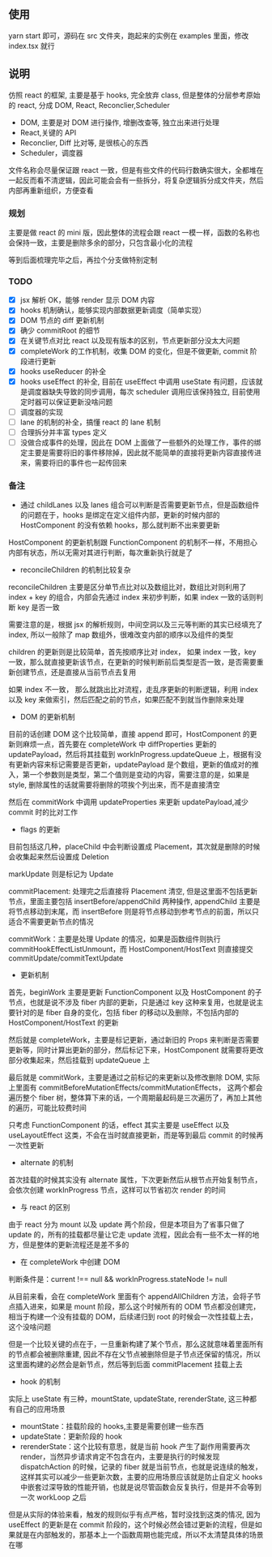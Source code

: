 ## 使用

yarn start 即可，源码在 src 文件夹，跑起来的实例在 examples 里面，修改 index.tsx 就行

## 说明

仿照 react 的框架, 主要是基于 hooks, 完全放弃 class, 但是整体的分层参考原始的 react, 分成 DOM, React, Reconclier,Scheduler

- DOM, 主要是对 DOM 进行操作, 增删改查等, 独立出来进行处理
- React,关键的 API
- Reconclier, Diff 比对等, 是很核心的东西
- Scheduler，调度器

文件名称会尽量保证跟 react 一致，但是有些文件的代码行数确实很大，全都堆在一起反而看不清逻辑，因此可能会会有一些拆分，将复杂逻辑拆分成文件夹，然后内部再重新组织，方便查看

### 规划

主要是做 react 的 mini 版，因此整体的流程会跟 react 一模一样，函数的名称也会保持一致，主要是删除多余的部分，只包含最小化的流程

等到后面梳理完毕之后，再拉个分支做特别定制

### TODO

- [x] jsx 解析 OK，能够 render 显示 DOM 内容
- [x] hooks 机制确认，能够实现内部数据更新调度（简单实现）
- [x] DOM 节点的 diff 更新机制
- [x] 确少 commitRoot 的细节
- [x] 在关键节点对比 react 以及现有版本的区别，节点更新部分没太大问题
- [x] completeWork 的工作机制，收集 DOM 的变化，但是不做更新, commit 阶段进行更新
- [x] hooks useReducer 的补全
- [x] hooks useEffect 的补全, 目前在 useEffect 中调用 useState 有问题，应该就是调度器缺失导致的同步调用，每次 scheduler 调用应该保持独立, 目前使用定时器可以保证更新没啥问题
- [ ] 调度器的实现
- [ ] lane 的机制的补全，搞懂 react 的 lane 机制
- [ ] 合理拆分并丰富 types 定义
- [ ] 没做合成事件的处理，因此在 DOM 上面做了一些额外的处理工作，事件的绑定主要是需要将旧的事件移除掉，因此就不能简单的直接将更新内容直接传进来，需要将旧的事件也一起传回来

### 备注

- 通过 childLanes 以及 lanes 组合可以判断是否需要更新节点，但是函数组件的问题在于，hooks 是绑定在定义组件内部，更新的时候内部的 HostComponent 的没有依赖 hooks，那么就判断不出来要更新

HostComponent 的更新机制跟 FunctionComponent 的机制不一样，不用担心内部有状态，所以无需对其进行判断，每次重新执行就是了

- reconcileChildren 的机制比较复杂

reconcileChildren 主要是区分单节点比对以及数组比对，数组比对则利用了 index + key 的组合，内部会先通过 index 来初步判断，如果 index 一致的话则判断 key 是否一致

需要注意的是，根据 jsx 的解析规则，中间空洞以及三元等判断的其实已经填充了 index, 所以一般除了 map 数组外，很难改变内部的顺序以及组件的类型

children 的更新则是比较简单，首先按顺序比对 index， 如果 index 一致，key 一致，那么就直接更新该节点，在更新的时候判断前后类型是否一致，是否需要重新创建节点，还是直接从当前节点去复用

如果 index 不一致， 那么就跳出比对流程，走乱序更新的判断逻辑，利用 index 以及 key 来做索引，然后匹配之前的节点，如果匹配不到就当作删除来处理

- DOM 的更新机制

目前的话创建 DOM 这个比较简单，直接 append 即可，HostComponent 的更新则麻烦一点，首先要在 completeWork 中 diffProperties 更新的 updatePayload，然后将其挂载到 workInProgress.updateQueue 上，根据有没有更新内容来标记需要是否更新，updatePayload 是个数组，更新的值成对的推入，第一个参数则是类型，第二个值则是变动的内容，需要注意的是，如果是 style, 删除属性的话就需要将删除的项挨个列出来，而不是直接清空

然后在 commitWork 中调用 updateProperties 来更新 updatePayload,减少 commit 时的比对工作

- flags 的更新

目前包括这几种，placeChild 中会判断设置成 Placement，其次就是删除的时候会收集起来然后设置成 Deletion

markUpdate 则是标记为 Update

commitPlacement: 处理完之后直接将 Placement 清空, 但是这里面不包括更新节点，里面主要包括 insertBefore/appendChild 两种操作, appendChild 主要是将节点移动到末尾，而 insertBefore 则是将节点移动到参考节点的前面，所以只适合不需要更新节点的情况

commitWork：主要是处理 Update 的情况，如果是函数组件则执行 commitHookEffectListUnmount，而 HostComponent/HostText 则直接提交 commitUpdate/commitTextUpdate

- 更新机制

首先，beginWork 主要是更新 FunctionComponent 以及 HostComponent 的子节点，也就是说不涉及 fiber 内部的更新，只是通过 key 这种来复用，也就是说主要针对的是 fiber 自身的变化，包括 fiber 的移动以及删除，不包括内部的 HostComponent/HostText 的更新

然后就是 completeWork，主要是标记更新，通过新旧的 Props 来判断是否需要更新等，同时计算出更新的部分，然后标记下来，HostComponent 就需要将更改部分收集起来，然后挂载到 updateQueue 上

最后就是 commitWork，主要是通过之前标记的来更新以及修改删除 DOM, 实际上里面有 commitBeforeMutationEffects/commitMutationEffects， 这两个都会遍历整个 fiber 树，整体算下来的话，一个周期最起码是三次遍历了，再加上其他的遍历，可能比较费时间

只考虑 FunctionComponent 的话，effect 其实主要是 useEffect 以及 useLayoutEffect 这类，不会在当时就直接更新，而是等到最后 commit 的时候再一次性更新

- alternate 的机制

首次挂载的时候其实没有 alternate 属性，下次更新然后从根节点开始复制节点，会依次创建 workInProgress 节点，这样可以节省初次 render 的时间

- 与 react 的区别

由于 react 分为 mount 以及 update 两个阶段，但是本项目为了省事只做了 update 的，所有的挂载都尽量让它走 update 流程，因此会有一些不太一样的地方，但是整体的更新流程还是差不多的

- 在 completeWork 中创建 DOM

判断条件是：current !== null && workInProgress.stateNode != null

从目前来看，会在 completeWork 里面有个 appendAllChildren 方法，会将子节点插入进来，如果是 mount 阶段，那么这个时候所有的 ODM 节点都没创建完，相当于构建一个没有挂载的 DOM，后续递归到 root 的时候会一次性挂载上去，这个没啥问题

但是一个比较关键的点在于，一旦重新构建了某个节点，那么这就意味着里面所有的节点都会被删除重建, 因此不存在父节点被删除但是子节点还保留的情况，所以这里面构建的必然会是新节点，然后等到后面 commitPlacement 挂载上去

- hook 的机制

实际上 useState 有三种，mountState, updateState, rerenderState, 这三种都有自己的应用场景

- mountState：挂载阶段的 hooks,主要是需要创建一些东西
- updateState：更新阶段的 hook
- rerenderState：这个比较有意思，就是当前 hook 产生了副作用需要再次 render，当然异步请求肯定不包含在内，主要是执行的时候发现 dispatchAction 的时候，记录的 fiber 就是当前节点，也就是说连续的触发，这样其实可以减少一些更新次数，主要的应用场景应该就是防止自定义 hooks 中嵌套过深导致的性能开销，也就是说尽管函数会反复执行，但是并不会等到一次 workLoop 之后

但是从实际的体验来看，触发的规则似乎有点严格，暂时没找到这类的情况, 因为 useEffect 的更新是在 commit 阶段的，这个时候必然会错过更新的流程，但是如果就是在内部触发的，那基本上一个函数周期也能完成，所以不太清楚具体的场景在哪

